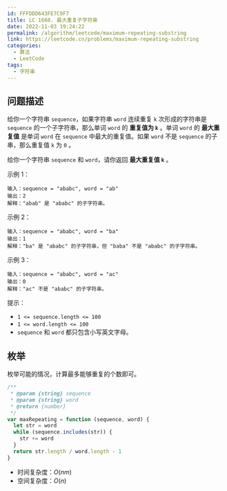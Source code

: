 ```yaml
---
id: FFFDDD643FE7C9F7
title: LC 1668. 最大重复子字符串
date: 2022-11-03 19:24:22
permalink: /algorithm/leetcode/maximum-repeating-substring
link: https://leetcode.cn/problems/maximum-repeating-substring
categories:
  - 算法
  - LeetCode
tags:
  - 字符串
---
```


<Level :type=''/>

## 问题描述

给你一个字符串 `sequence`，如果字符串 `word` 连续重复 `k` 次形成的字符串是 `sequence` 的一个子字符串，那么单词 `word` 的 **重复值为 `k`** 。单词 `word` 的 **最大重复值** 是单词 `word` 在 `sequence` 中最大的重复值。如果 `word` 不是 `sequence` 的子串，那么重复值 `k` 为 `0` 。

给你一个字符串 `sequence` 和 `word`，请你返回 **最大重复值 `k`** 。

示例 1：

```text
输入：sequence = "ababc", word = "ab"
输出：2
解释："abab" 是 "ababc" 的子字符串。
```

示例 2：

```text
输入：sequence = "ababc", word = "ba"
输出：1
解释："ba" 是 "ababc" 的子字符串，但 "baba" 不是 "ababc" 的子字符串。
```

示例 3：

```text
输入：sequence = "ababc", word = "ac"
输出：0
解释："ac" 不是 "ababc" 的子字符串。
```

提示：

- `1 <= sequence.length <= 100`
- `1 <= word.length <= 100`
- `sequence` 和 `word` 都只包含小写英文字母。

## 枚举

枚举可能的情况，计算最多能够重复的个数即可。

```javascript
/**
 * @param {string} sequence
 * @param {string} word
 * @return {number}
 */
var maxRepeating = function (sequence, word) {
  let str = word
  while (sequence.includes(str)) {
    str += word
  }
  return str.length / word.length - 1
}
```

- 时间复杂度：$O(nm)$
- 空间复杂度：$O(n)$
